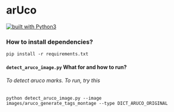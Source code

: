 # arUco

[![built with Python3](https://img.shields.io/badge/built%20with-Python3.x-red.svg)](https://www.python.org/)

### How to install dependencies?

```pip install -r requirements.txt```

#### `detect_aruco_image.py` What for and how to run? <br>
###### To detect aruco marks. To run, try this
`python detect_aruco_image.py --image images/aruco_generate_tags_montage --type DICT_ARUCO_ORIGINAL`


